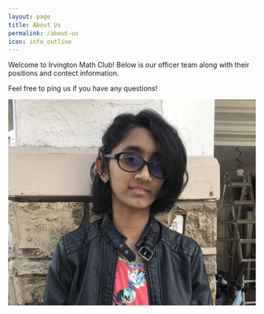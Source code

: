 ```yaml
---
layout: page
title: About Us
permalink: /about-us
icon: info_outline
---
```


Welcome to Irvington Math Club! Below is our officer team along with their positions and contect information.

Feel free to ping us if you have any questions!

![Ananya Kulshrestha]( assets/images/AnanyaHeadshotIMC.JPG "Ananya Kulshrestha")
